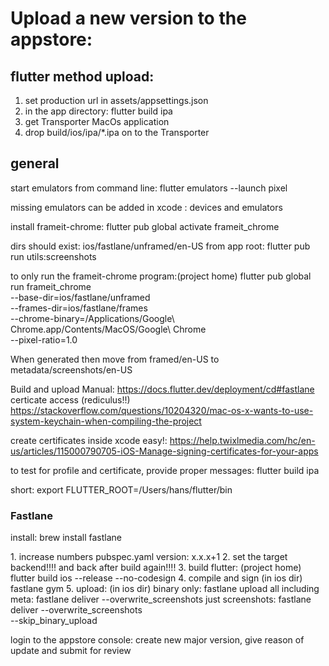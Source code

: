 # Upload a new version to the appstore:


## flutter method upload:

1. set production url in assets/appsettings.json
2. in the app directory: flutter build ipa
3. get Transporter MacOs application
4. drop build/ios/ipa/*.ipa on to the Transporter



## general
start emulators from command line:
flutter emulators --launch pixel

missing emulators can be added in xcode : devices and emulators

install frameit-chrome:
flutter pub global activate frameit_chrome

dirs should exist: ios/fastlane/unframed/en-US
from app root: flutter pub run utils:screenshots

to only run the frameit-chrome program:(project home)
flutter pub global run frameit_chrome \
        --base-dir=ios/fastlane/unframed \
        --frames-dir=ios/fastlane/frames \
        --chrome-binary=/Applications/Google\ Chrome.app/Contents/MacOS/Google\ Chrome \
        --pixel-ratio=1.0


When generated then move from framed/en-US to metadata/screenshots/en-US

Build and upload Manual:
    https://docs.flutter.dev/deployment/cd#fastlane
certicate access (rediculus!!)    
    https://stackoverflow.com/questions/10204320/mac-os-x-wants-to-use-system-keychain-when-compiling-the-project

create certificates inside xcode easy!:
    https://help.twixlmedia.com/hc/en-us/articles/115000790705-iOS-Manage-signing-certificates-for-your-apps

to test for profile and certificate, provide proper messages:
    flutter build ipa

short:
export FLUTTER_ROOT=/Users/hans/flutter/bin


### Fastlane
install: brew install fastlane

1. increase numbers pubspec.yaml version: x.x.x+1
2. set the target backend!!!! and back after build again!!!!
3. build flutter: (project home)
    flutter build ios --release --no-codesign
4. compile and sign (in ios dir)
    fastlane gym
5. upload: (in ios dir)
    binary only: fastlane upload
    all including meta: fastlane deliver --overwrite_screenshots 
    just screenshots: fastlane deliver --overwrite_screenshots \
                         --skip_binary_upload

login to the appstore console:
create new major version, give reason of update and submit for review
